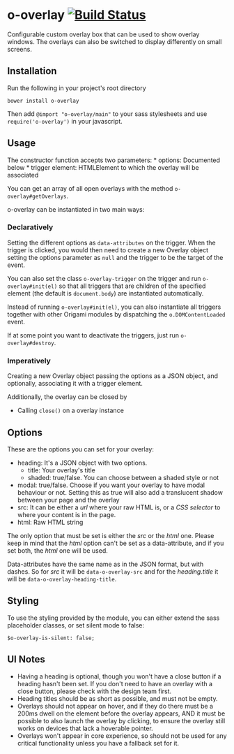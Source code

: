 # o-overlay [![Build Status](https://travis-ci.org/Financial-Times/o-overlay.png?branch=master)](https://travis-ci.org/Financial-Times/o-overlay)

Configurable custom overlay box that can be used to show overlay windows. The overlays can also be switched to display differently on small screens.

## Installation

Run the following in your project's root directory
   
    bower install o-overlay

Then add `@import "o-overlay/main"` to your sass stylesheets and use `require('o-overlay')` in your javascript.

## Usage
The constructor function accepts two parameters: 
    * options: Documented below
    * trigger element: HTMLElement to which the overlay will be associated

You can get an array of all open overlays with the method `o-overlay#getOverlays`.

o-overlay can be instantiated in two main ways:

### Declaratively
Setting the different options as `data-attributes` on the trigger. When the trigger is clicked, you would then need to create a new Overlay object setting the options parameter as `null` and the trigger to be the target of the event.

You can also set the class `o-overlay-trigger` on the trigger and run `o-overlay#init(el)` so that all triggers that are children of the specified element (the default is `document.body`) are instantiated automatically.

Instead of running `o-overlay#init(el)`, you can also instantiate all triggers together with other Origami modules by dispatching the `o.DOMContentLoaded` event.

If at some point you want to deactivate the triggers, just run `o-overlay#destroy`.

### Imperatively
Creating a new Overlay object passing the options as a JSON object, and optionally, associating it with a trigger element.

Additionally, the overlay can be closed by

* Calling `close()` on a overlay instance

## Options

These are the options you can set for your overlay:

* heading: It's a JSON object with two options. 
    * title: Your overlay's title
    * shaded: true/false. You can choose between a shaded style or not
* modal: true/false. Choose if you want your overlay to have modal behaviour or not. Setting this as true will also add a translucent shadow between your page and the overlay
* src: It can be either a _url_ where your raw HTML is, or a _CSS selector_ to where your content is in the page. 
* html: Raw HTML string

The only option that must be set is either the *src* or the *html* one. Please keep in mind that the *html* option can't be set as a data-attribute, and if you set both, the *html* one will be used.

Data-attributes have the same name as in the JSON format, but with dashes. So for *src* it will be `data-o-overlay-src` and for the *heading.title* it will be `data-o-overlay-heading-title`.

## Styling
To use the styling provided by the module, you can either extend the sass placeholder classes, or set silent mode to false:

`$o-overlay-is-silent: false;`

## UI Notes

* Having a heading is optional, though you won't have a close button if a heading hasn't been set. If you don't need to have an overlay with a close button, please check with the design team first.
* Heading titles should be as short as possible, and must not be empty.
* Overlays should not appear on hover, and if they do there must be a 200ms dwell on the element before the overlay appears, AND it must be possible to also launch the overlay by clicking, to ensure the overlay still works on devices that lack a hoverable pointer.
* Overlays won't appear in core experience, so should not be used for any critical functionality unless you have a fallback set for it.
